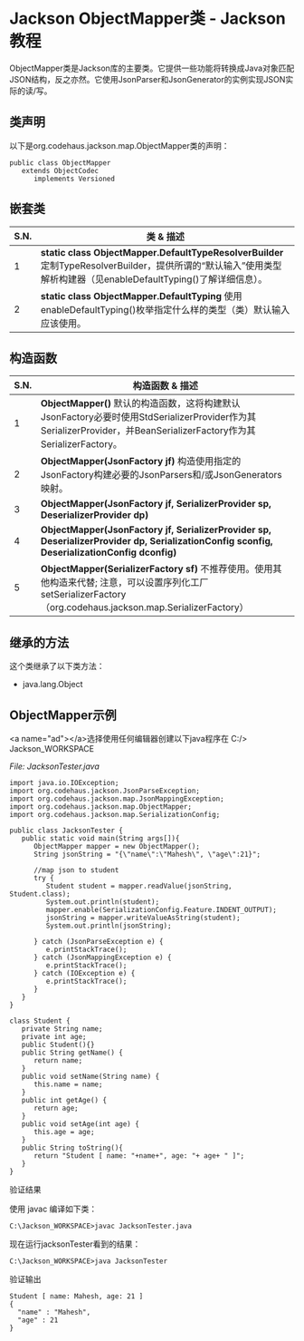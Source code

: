 # Jackson ObjectMapper类 - Jackson教程

ObjectMapper类是Jackson库的主要类。它提供一些功能将转换成Java对象匹配JSON结构，反之亦然。它使用JsonParser和JsonGenerator的实例实现JSON实际的读/写。

## 类声明

以下是org.codehaus.jackson.map.ObjectMapper类的声明：

```
public class ObjectMapper
   extends ObjectCodec
      implements Versioned
```

## 嵌套类

| S.N. | 类 & 描述 |
| --- | --- |
| 1 | **static class ObjectMapper.DefaultTypeResolverBuilder** 定制TypeResolverBuilder，提供所谓的“默认输入”使用类型解析构建器（见enableDefaultTyping()了解详细信息）。 |
| 2 | **static class ObjectMapper.DefaultTyping** 使用enableDefaultTyping()枚举指定什么样的类型（类）默认输入应该使用。 |

## 构造函数

| S.N. | 构造函数 & 描述 |
| --- | --- |
| 1 | **ObjectMapper()** 默认的构造函数，这将构建默认JsonFactory必要时使用StdSerializerProvider作为其SerializerProvider，并BeanSerializerFactory作为其SerializerFactory。 |
| 2 | **ObjectMapper(JsonFactory jf)** 构造使用指定的JsonFactory构建必要的JsonParsers和/或JsonGenerators映射。 |
| 3 | **ObjectMapper(JsonFactory jf, SerializerProvider sp, DeserializerProvider dp)** |
| 4 | **ObjectMapper(JsonFactory jf, SerializerProvider sp, DeserializerProvider dp, SerializationConfig sconfig, DeserializationConfig dconfig)** |
| 5 | **ObjectMapper(SerializerFactory sf)** 不推荐使用。使用其他构造来代替; 注意，可以设置序列化工厂setSerializerFactory（org.codehaus.jackson.map.SerializerFactory） |

## 继承的方法

这个类继承了以下类方法：

*   java.lang.Object

## ObjectMapper示例

&lt;a name="ad"&gt;&lt;/a&gt;选择使用任何编辑器创建以下java程序在 C:/&gt; Jackson_WORKSPACE

_File: JacksonTester.java_

```
import java.io.IOException;
import org.codehaus.jackson.JsonParseException;
import org.codehaus.jackson.map.JsonMappingException;
import org.codehaus.jackson.map.ObjectMapper;
import org.codehaus.jackson.map.SerializationConfig;

public class JacksonTester {
   public static void main(String args[]){
      ObjectMapper mapper = new ObjectMapper();
      String jsonString = "{\"name\":\"Mahesh\", \"age\":21}";

      //map json to student
      try {
         Student student = mapper.readValue(jsonString, Student.class);
         System.out.println(student);
         mapper.enable(SerializationConfig.Feature.INDENT_OUTPUT);
         jsonString = mapper.writeValueAsString(student);
         System.out.println(jsonString);

      } catch (JsonParseException e) {
         e.printStackTrace();
      } catch (JsonMappingException e) {
         e.printStackTrace();
      } catch (IOException e) {
         e.printStackTrace();
      }
   }
}

class Student {
   private String name;
   private int age;
   public Student(){}
   public String getName() {
      return name;
   }
   public void setName(String name) {
      this.name = name;
   }
   public int getAge() {
      return age;
   }
   public void setAge(int age) {
      this.age = age;
   }
   public String toString(){
      return "Student [ name: "+name+", age: "+ age+ " ]";
   }	
}
```

验证结果

使用 javac 编译如下类：

```
C:\Jackson_WORKSPACE>javac JacksonTester.java
```

现在运行jacksonTester看到的结果：

```
C:\Jackson_WORKSPACE>java JacksonTester
```

验证输出

```
Student [ name: Mahesh, age: 21 ]
{
  "name" : "Mahesh",
  "age" : 21
}
```

 
